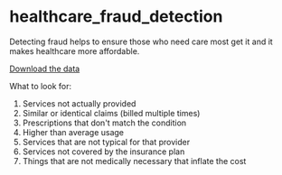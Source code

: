 # healthcare_fraud_detection

Detecting fraud helps to ensure those who need care most get it and it makes healthcare more affordable.

[Download the data](https://www.kaggle.com/datasets/rohitrox/healthcare-provider-fraud-detection-analysis/download?datasetVersionNumber=1)

What to look for:

1. Services not actually provided
2. Similar or identical claims (billed multiple times)
3. Prescriptions that don't match the condition
4. Higher than average usage
5. Services that are not typical for that provider
6. Services not covered by the insurance plan
7. Things that are not medically necessary that inflate the cost